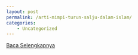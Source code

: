 ```yaml
---
layout: post
permalink: /arti-mimpi-turun-salju-dalam-islam/
categories:
    - Uncategorized
---
```


[Baca Selengkapnya](/02)